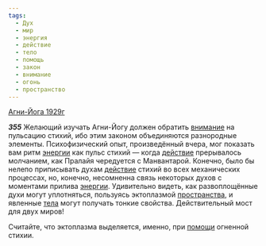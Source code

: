 ```yaml
---
tags:
  - Дух
  - мир
  - энергия
  - действие
  - тело
  - помощь
  - закон
  - внимание
  - огонь
  - пространство
---
```


[Агни-Йога 1929г](https://127.0.0.1:4002/agni/1929)

___355___
Желающий изучать Агни-Йогу должен обратить [внимание](../../../tags/#внимание) на пульсацию стихий, ибо этим законом объединяются разнородные элементы. Психофизический опыт, произведённый вчера, мог показать вам ритм [энергии](../../../tags/#энергия) как пульс стихий — когда [действие](../../../tags/#действие) прерывалось молчанием, как Пралайя чередуется с Манвантарой. Конечно, было бы нелепо приписывать духам [действие](../../../tags/#действие) стихий во всех механических процессах, но, конечно, несомненна связь некоторых духов с моментами прилива [энергии](../../../tags/#энергия). Удивительно видеть, как развоплощённые духи могут уплотняться, пользуясь эктоплазмой [пространства](../../../tags/#пространство), и явленные [тела](../../../tags/#тело) могут получать тонкие свойства. Действительный мост для двух миров!   

Считайте, что эктоплазма выделяется, именно, при [помощи](../../../tags/#помощь) огненной стихии.